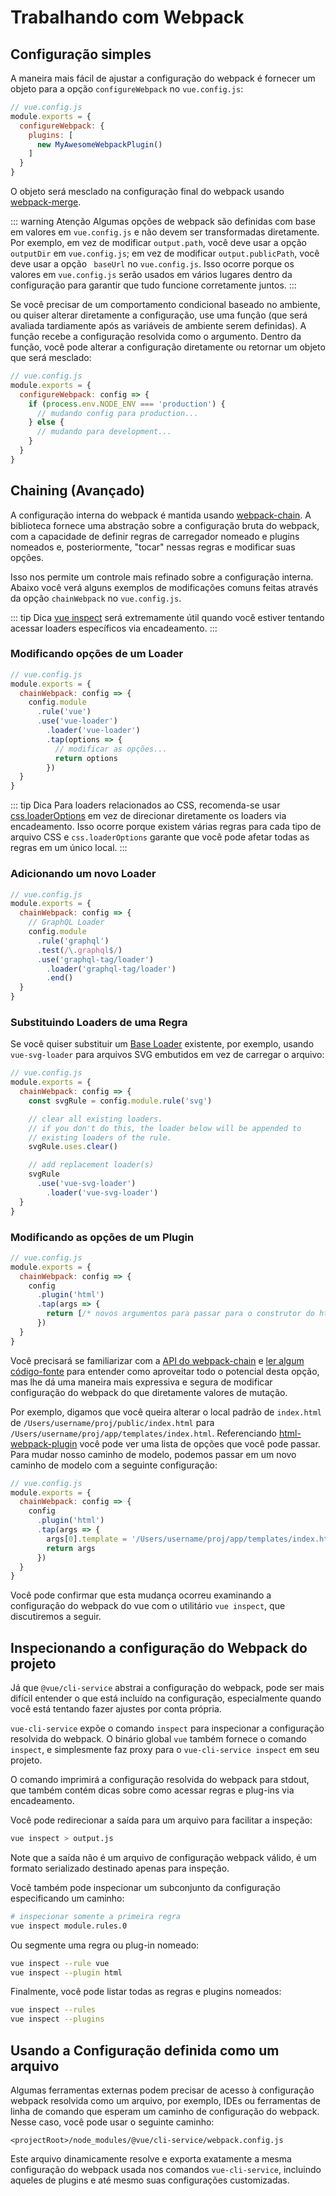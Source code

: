 # Trabalhando com Webpack

## Configuração simples

A maneira mais fácil de ajustar a configuração do webpack é fornecer um objeto para a opção `configureWebpack` no `vue.config.js`:

``` js
// vue.config.js
module.exports = {
  configureWebpack: {
    plugins: [
      new MyAwesomeWebpackPlugin()
    ]
  }
}
``` 

O objeto será mesclado na configuração final do webpack usando [webpack-merge](https://github.com/survivejs/webpack-merge).

::: warning Atenção
Algumas opções de webpack são definidas com base em valores em `vue.config.js` e não devem ser transformadas diretamente. Por exemplo, em vez de modificar `output.path`, você deve usar a opção `outputDir` em `vue.config.js`; em vez de modificar `output.publicPath`, você deve usar a opção ` baseUrl` no `vue.config.js`. Isso ocorre porque os valores em `vue.config.js` serão usados em vários lugares dentro da configuração para garantir que tudo funcione corretamente juntos.
:::

Se você precisar de um comportamento condicional baseado no ambiente, ou quiser alterar diretamente a configuração, use uma função (que será avaliada tardiamente após as variáveis de ambiente serem definidas). A função recebe a configuração resolvida como o argumento. Dentro da função, você pode alterar a configuração diretamente ou retornar um objeto que será mesclado:

``` js
// vue.config.js
module.exports = {
  configureWebpack: config => {
    if (process.env.NODE_ENV === 'production') {
      // mudando config para production...
    } else {
      // mudando para development...
    }
  }
}
```

## Chaining (Avançado)

A configuração interna do webpack é mantida usando
[webpack-chain](https://github.com/mozilla-neutrino/webpack-chain). A biblioteca fornece uma abstração sobre a configuração bruta do webpack, com a capacidade de definir regras de carregador nomeado e plugins nomeados e, posteriormente, "tocar" nessas regras e modificar suas opções.

Isso nos permite um controle mais refinado sobre a configuração interna. Abaixo você verá alguns exemplos de modificações comuns feitas através da opção `chainWebpack` no `vue.config.js`.

::: tip Dica
[vue inspect](#inspecting-the-project-s-webpack-config) será extremamente útil quando você estiver tentando acessar loaders específicos via encadeamento.
:::

### Modificando opções de um Loader

``` js
// vue.config.js
module.exports = {
  chainWebpack: config => {
    config.module
      .rule('vue')
      .use('vue-loader')
        .loader('vue-loader')
        .tap(options => {
          // modificar as opções...
          return options
        })
  }
}
```

::: tip Dica
Para loaders relacionados ao CSS, recomenda-se usar [css.loaderOptions](../config/#css-loaderoptions) em vez de direcionar diretamente os loaders via encadeamento. Isso ocorre porque existem várias regras para cada tipo de arquivo CSS e `css.loaderOptions` garante que você pode afetar todas as regras em um único local.
:::

### Adicionando um novo Loader

``` js
// vue.config.js
module.exports = {
  chainWebpack: config => {
    // GraphQL Loader
    config.module
      .rule('graphql')
      .test(/\.graphql$/)
      .use('graphql-tag/loader')
        .loader('graphql-tag/loader')
        .end()
  }
}
```

### Substituindo Loaders de uma Regra

Se você quiser substituir um [Base Loader](https://github.com/vuejs/vue-cli/tree/dev/packages/%40vue/cli-service/lib/config/base.js) existente, por exemplo, usando `vue-svg-loader` para arquivos SVG embutidos em vez de carregar o arquivo:

``` js
// vue.config.js
module.exports = {
  chainWebpack: config => {
    const svgRule = config.module.rule('svg')

    // clear all existing loaders.
    // if you don't do this, the loader below will be appended to
    // existing loaders of the rule.
    svgRule.uses.clear()

    // add replacement loader(s)
    svgRule
      .use('vue-svg-loader')
        .loader('vue-svg-loader')
  }
}
```

### Modificando as opções de um Plugin

``` js
// vue.config.js
module.exports = {
  chainWebpack: config => {
    config
      .plugin('html')
      .tap(args => {
        return [/* novos argumentos para passar para o construtor do html-webpack-plugin */]
      })
  }
}
```

Você precisará se familiarizar com a [API do webpack-chain](https://github.com/mozilla-neutrino/webpack-chain#getting-started) e [ler algum código-fonte](https://github.com/vuejs/vue-cli/tree/dev/packages/%40vue/cli-service/lib/config) para entender como aproveitar todo o potencial desta opção, mas lhe dá uma maneira mais expressiva e segura de modificar configuração do webpack do que diretamente valores de mutação.

Por exemplo, digamos que você queira alterar o local padrão de `index.html` de `/Users/username/proj/public/index.html` para `/Users/username/proj/app/templates/index.html`. Referenciando [html-webpack-plugin](https://github.com/jantimon/html-webpack-plugin#options) você pode ver uma lista de opções que você pode passar. Para mudar nosso caminho de modelo, podemos passar em um novo caminho de modelo com a seguinte configuração:

``` js
// vue.config.js
module.exports = {
  chainWebpack: config => {
    config
      .plugin('html')
      .tap(args => {
        args[0].template = '/Users/username/proj/app/templates/index.html'
        return args
      })
  }
}
```

Você pode confirmar que esta mudança ocorreu examinando a configuração do webpack do vue com o utilitário `vue inspect`, que discutiremos a seguir.

## Inspecionando a configuração do Webpack do projeto

Já que `@vue/cli-service` abstrai a configuração do webpack, pode ser mais difícil entender o que está incluído na configuração, especialmente quando você está tentando fazer ajustes por conta própria.

`vue-cli-service` expõe o comando `inspect` para inspecionar a configuração resolvida do webpack. O binário global `vue` também fornece o comando `inspect`, e simplesmente faz proxy para o `vue-cli-service inspect` em seu projeto.

O comando imprimirá a configuração resolvida do webpack para stdout, que também contém dicas sobre como acessar regras e plug-ins via encadeamento.

Você pode redirecionar a saída para um arquivo para facilitar a inspeção:

``` bash
vue inspect > output.js
```

Note que a saída não é um arquivo de configuração webpack válido, é um formato serializado destinado apenas para inspeção.

Você também pode inspecionar um subconjunto da configuração especificando um caminho:

``` bash
# inspecionar somente a primeira regra
vue inspect module.rules.0
```

Ou segmente uma regra ou plug-in nomeado:

``` bash
vue inspect --rule vue
vue inspect --plugin html
```

Finalmente, você pode listar todas as regras e plugins nomeados:

``` bash
vue inspect --rules
vue inspect --plugins
```

## Usando a Configuração definida como um arquivo

Algumas ferramentas externas podem precisar de acesso à configuração webpack resolvida como um arquivo, por exemplo, IDEs ou ferramentas de linha de comando que esperam um caminho de configuração do webpack. Nesse caso, você pode usar o seguinte caminho:

```
<projectRoot>/node_modules/@vue/cli-service/webpack.config.js
```

Este arquivo dinamicamente resolve e exporta exatamente a mesma configuração do webpack usada nos comandos `vue-cli-service`, incluindo aqueles de plugins e até mesmo suas configurações customizadas.
